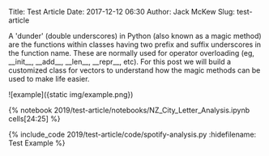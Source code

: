 Title: Test Article
Date: 2017-12-12 06:30
Author: Jack McKew
Slug: test-article

A 'dunder' (double underscores) in Python (also known as a magic method) are the functions within classes having two prefix and suffix underscores in the function name. These are normally used for operator overloading (eg, \_\_init\_\_, \_\_add\_\_, \_\_len\_\_, \_\_repr\_\_, etc). For this post we will build a customized class for vectors to understand how the magic methods can be used to make life easier.

![example]({static img/example.png})

{% notebook 2019/test-article/notebooks/NZ_City_Letter_Analysis.ipynb cells[24:25] %}

{% include_code 2019/test-article/code/spotify-analysis.py :hidefilename: Test Example %}